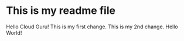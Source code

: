 # This is my readme file
Hello Cloud Guru!
This is my first change.
This is my 2nd change.
Hello World!
